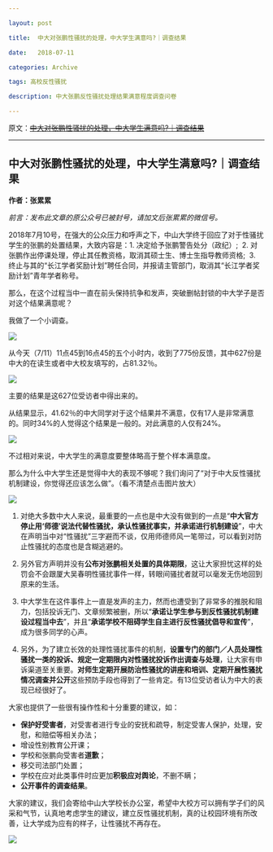 ```yaml
---

layout: post

title:  中大对张鹏性骚扰的处理，中大学生满意吗?｜调查结果

date:   2018-07-11

categories: Archive

tags: 高校反性骚扰

description: 中大张鹏反性骚扰处理结果满意程度调查问卷

---
```


原文：~~[中大对张鹏性骚扰的处理，中大学生满意吗?｜调查结果](https://mp.weixin.qq.com/s/GGCX3zLGlZitbOh7mLhwHw)~~

---

## 中大对张鹏性骚扰的处理，中大学生满意吗?｜调查结果

**作者：张累累**

*前言：发布此文章的原公众号已被封号，请加文后张累累的微信号。*

2018年7月10号，在强大的公众压力和呼声之下，中山大学终于回应了对于性骚扰学生的张鹏的处置结果，大致内容是：1. 决定给予张鹏警告处分（政纪）;  2. 对张鹏作出停课处理，停止其任教资格，取消其硕士生、博士生指导教师资格;  3. 终止与其的“长江学者奖励计划”聘任合同，并报请主管部门，取消其“长江学者奖励计划”青年学者称号。

那么，在这个过程当中一直在前头保持抗争和发声，突破删帖封锁的中大学子是否对这个结果满意呢？

我做了一个小调查。

![](https://i.loli.net/2018/07/11/5b4626bf42bab.png)

从今天（7/11）11点45到16点45的五个小时内，收到了775份反馈，其中627份是中大的在读生或者中大校友填写的，占81.32％。

![](https://i.loli.net/2018/07/11/5b4626a58304c.png)

主要的结果是这627位受访者中得出来的。

从结果显示，41.62％的中大同学对于这个结果并不满意，仅有17人是非常满意的。同时34%的人觉得这个结果是一般的。对此满意的人仅有24%。

![](https://i.loli.net/2018/07/11/5b4626b15bbd2.png)

不过相对来说，中大学生的满意度要整体略高于整个样本满意度。

那么为什么中大学生还是觉得中大的表现不够呢？我们询问了“对于中大反性骚扰机制建设，你觉得还应该怎么做”。（看不清楚点击图片放大）

![](https://i.loli.net/2018/07/11/5b4626bf048aa.png)

1. 对绝大多数中大人来说，最重要的一点也是中大没有做到的一点是“**中大官方停止用‘师德’说法代替性骚扰，承认性骚扰事实，并承诺进行机制建设**”，中大在声明当中对“性骚扰”三字避而不谈，仅用师德师风一笔带过，可以看到对防止性骚扰的态度也是含糊逃避的。

2. 另外官方声明并没有**公布对张鹏相关处置的具体期限**，这让大家担忧这样的处罚会不会跟厦大吴春明性骚扰事件一样，转眼间骚扰者就可以毫发无伤地回到原来的生活。

3. 中大学生在这件事件上一直是发声的主力，然而也遭受到了非常多的推脱和阻力，包括投诉无门、文章频繁被删，所以“**承诺让学生参与到反性骚扰机制建设过程当中去**”，并且“**承诺学校不阻碍学生自主进行反性骚扰倡导和宣传**”，成为很多同学的心声。

4. 另外，为了建立长效的处理性骚扰事件的机制，**设置专门的部门／人员处理性骚扰一类的投诉、规定一定期限内对性骚扰投诉作出调查与处理**，让大家有申诉渠道至关重要。**对师生定期开展防治性骚扰的讲座和培训、定期开展性骚扰情况调查并公开**这些预防手段也得到了一些肯定。有13位受访者认为中大的表现已经很好了。

大家也提供了一些很有操作性和十分重要的建议，如：

* **保护好受害者**，对受害者进行专业的安抚和疏导，制定受害人保护，处理，安慰，和赔偿等相关办法；
* 增设性别教育公开课；
* 学校和张鹏向受害者**道歉**；
* 移交司法部门处置；
* 学校在应对此类事件时应更加**积极应对舆论**，不删不瞒；
* **公开事件的调查结果**。

大家的建议，我们会寄给中山大学校长办公室，希望中大校方可以拥有学子们的风采和气节，认真地考虑学生的建议，建立反性骚扰机制，真的让校园环境有所改善，让大学成为应有的样子，让性骚扰不再存在。

![](https://i.loli.net/2018/07/11/5b4626bf4877e.png)
